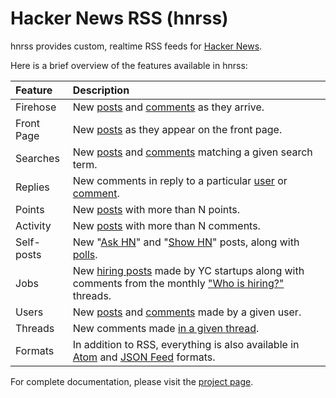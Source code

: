 Hacker News RSS (hnrss)
========================

hnrss provides custom, realtime RSS feeds for [Hacker News][].

Here is a brief overview of the features available in hnrss:

| Feature | Description |
| :------ | :---------- |
| Firehose | New [posts](https://hnrss.org/newest) and [comments](https://hnrss.org/newcomments) as they arrive. |
| Front Page | New [posts](https://hnrss.org/frontpage) as they appear on the front page. |
| Searches | New [posts](https://hnrss.org/newest?q=redis) and [comments](https://hnrss.org/newcomments?q=linux) matching a given search term. |
| Replies | New comments in reply to a particular [user](https://hnrss.org/replies?id=jerf) or [comment](https://hnrss.org/replies?id=17752464). |
| Points | New [posts](https://hnrss.org/newest?points=300) with more than N points. |
| Activity | New [posts](https://hnrss.org/newest?comments=250) with more than N comments. |
| Self-posts | New "[Ask HN](https://hnrss.org/ask)" and "[Show HN](https://hnrss.org/show)" posts, along with [polls](https://hnrss.org/polls). |
| Jobs | New [hiring posts](https://hnrss.org/jobs) made by YC startups along with comments from the monthly ["Who is hiring?"](https://hnrss.org/whoishiring/jobs) threads. |
| Users | New [posts](https://hnrss.org/submitted?id=jacquesm) and [comments](https://hnrss.org/threads?id=tptacek) made by a given user. |
| Threads | New comments made [in a given thread](https://hnrss.org/item?id=17821181). |
| Formats | In addition to RSS, everything is also available in [Atom](https://hnrss.org/newest.atom) and [JSON Feed](https://hnrss.org/newest.jsonfeed) formats. |

For complete documentation, please visit the [project page](https://hnrss.org/).

[Hacker News]: https://news.ycombinator.com/
